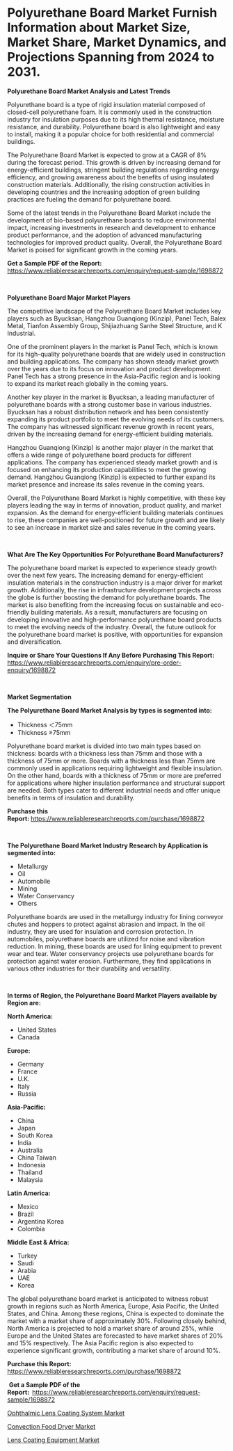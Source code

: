 <p><h1>Polyurethane Board Market Furnish Information about Market Size, Market Share, Market Dynamics, and Projections Spanning from 2024 to 2031.</h1></p><p><strong>Polyurethane Board Market Analysis and Latest Trends</strong></p>
<p><p>Polyurethane board is a type of rigid insulation material composed of closed-cell polyurethane foam. It is commonly used in the construction industry for insulation purposes due to its high thermal resistance, moisture resistance, and durability. Polyurethane board is also lightweight and easy to install, making it a popular choice for both residential and commercial buildings.</p><p>The Polyurethane Board Market is expected to grow at a CAGR of 8% during the forecast period. This growth is driven by increasing demand for energy-efficient buildings, stringent building regulations regarding energy efficiency, and growing awareness about the benefits of using insulated construction materials. Additionally, the rising construction activities in developing countries and the increasing adoption of green building practices are fueling the demand for polyurethane board.</p><p>Some of the latest trends in the Polyurethane Board Market include the development of bio-based polyurethane boards to reduce environmental impact, increasing investments in research and development to enhance product performance, and the adoption of advanced manufacturing technologies for improved product quality. Overall, the Polyurethane Board Market is poised for significant growth in the coming years.</p></p>
<p><strong>Get a Sample PDF of the Report:&nbsp;</strong> <a href="https://www.reliableresearchreports.com/enquiry/request-sample/1698872">https://www.reliableresearchreports.com/enquiry/request-sample/1698872</a></p>
<p>&nbsp;</p>
<p><strong>Polyurethane Board Major Market Players</strong></p>
<p><p>The competitive landscape of the Polyurethane Board Market includes key players such as Byucksan, Hangzhou Guanqiong (Kinzip), Panel Tech, Balex Metal, Tianfon Assembly Group, Shijiazhuang Sanhe Steel Structure, and K Industrial.</p><p>One of the prominent players in the market is Panel Tech, which is known for its high-quality polyurethane boards that are widely used in construction and building applications. The company has shown steady market growth over the years due to its focus on innovation and product development. Panel Tech has a strong presence in the Asia-Pacific region and is looking to expand its market reach globally in the coming years.</p><p>Another key player in the market is Byucksan, a leading manufacturer of polyurethane boards with a strong customer base in various industries. Byucksan has a robust distribution network and has been consistently expanding its product portfolio to meet the evolving needs of its customers. The company has witnessed significant revenue growth in recent years, driven by the increasing demand for energy-efficient building materials.</p><p>Hangzhou Guanqiong (Kinzip) is another major player in the market that offers a wide range of polyurethane board products for different applications. The company has experienced steady market growth and is focused on enhancing its production capabilities to meet the growing demand. Hangzhou Guanqiong (Kinzip) is expected to further expand its market presence and increase its sales revenue in the coming years.</p><p>Overall, the Polyurethane Board Market is highly competitive, with these key players leading the way in terms of innovation, product quality, and market expansion. As the demand for energy-efficient building materials continues to rise, these companies are well-positioned for future growth and are likely to see an increase in market size and sales revenue in the coming years.</p></p>
<p>&nbsp;</p>
<p><strong>What Are The Key Opportunities For Polyurethane Board Manufacturers?</strong></p>
<p><p>The polyurethane board market is expected to experience steady growth over the next few years. The increasing demand for energy-efficient insulation materials in the construction industry is a major driver for market growth. Additionally, the rise in infrastructure development projects across the globe is further boosting the demand for polyurethane boards. The market is also benefiting from the increasing focus on sustainable and eco-friendly building materials. As a result, manufacturers are focusing on developing innovative and high-performance polyurethane board products to meet the evolving needs of the industry. Overall, the future outlook for the polyurethane board market is positive, with opportunities for expansion and diversification.</p></p>
<p><strong>Inquire or Share Your Questions If Any Before Purchasing This Report:</strong> <a href="https://www.reliableresearchreports.com/enquiry/pre-order-enquiry/1698872">https://www.reliableresearchreports.com/enquiry/pre-order-enquiry/1698872</a></p>
<p>&nbsp;</p>
<p><strong>Market Segmentation</strong></p>
<p><strong>The Polyurethane Board Market Analysis by types is segmented into:</strong></p>
<p><ul><li>Thickness ＜75mm</li><li>Thickness ≥75mm</li></ul></p>
<p><p>Polyurethane board market is divided into two main types based on thickness: boards with a thickness less than 75mm and those with a thickness of 75mm or more. Boards with a thickness less than 75mm are commonly used in applications requiring lightweight and flexible insulation. On the other hand, boards with a thickness of 75mm or more are preferred for applications where higher insulation performance and structural support are needed. Both types cater to different industrial needs and offer unique benefits in terms of insulation and durability.</p></p>
<p><strong>Purchase this Report:&nbsp;</strong><a href="https://www.reliableresearchreports.com/purchase/1698872">https://www.reliableresearchreports.com/purchase/1698872</a></p>
<p>&nbsp;</p>
<p><strong>The Polyurethane Board Market Industry Research by Application is segmented into:</strong></p>
<p><ul><li>Metallurgy</li><li>Oil</li><li>Automobile</li><li>Mining</li><li>Water Conservancy</li><li>Others</li></ul></p>
<p><p>Polyurethane boards are used in the metallurgy industry for lining conveyor chutes and hoppers to protect against abrasion and impact. In the oil industry, they are used for insulation and corrosion protection. In automobiles, polyurethane boards are utilized for noise and vibration reduction. In mining, these boards are used for lining equipment to prevent wear and tear. Water conservancy projects use polyurethane boards for protection against water erosion. Furthermore, they find applications in various other industries for their durability and versatility.</p></p>
<p>&nbsp;</p>
<p><strong>In terms of Region, the Polyurethane Board Market Players available by Region are:</strong></p>
<p>
    <p> <strong> North America: </strong>
        <ul>
            <li>United States</li>
            <li>Canada</li>
        </ul>
        </p> 
    <p> <strong> Europe: </strong>
        <ul>
            <li>Germany</li>
            <li>France</li>
            <li>U.K.</li>
            <li>Italy</li>
            <li>Russia</li>
        </ul>
        </p> 
    <p> <strong> Asia-Pacific: </strong>
        <ul>
            <li>China</li>
            <li>Japan</li>
            <li>South Korea</li>
            <li>India</li>
            <li>Australia</li>
            <li>China Taiwan</li>
            <li>Indonesia</li>
            <li>Thailand</li>
            <li>Malaysia</li>
        </ul>
        </p> 
    <p> <strong> Latin America: </strong>
        <ul>
            <li>Mexico</li>
            <li>Brazil</li>
            <li>Argentina Korea</li>
            <li>Colombia</li>
        </ul>
        </p> 
    <p> <strong> Middle East & Africa: </strong>
        <ul>
            <li>Turkey</li>
            <li>Saudi</li>
            <li>Arabia</li>
            <li>UAE</li>
            <li>Korea</li>
        </ul>
    </p>
    </p>
<p><p>The global polyurethane board market is anticipated to witness robust growth in regions such as North America, Europe, Asia Pacific, the United States, and China. Among these regions, China is expected to dominate the market with a market share of approximately 30%. Following closely behind, North America is projected to hold a market share of around 25%, while Europe and the United States are forecasted to have market shares of 20% and 15% respectively. The Asia Pacific region is also expected to experience significant growth, contributing a market share of around 10%.</p></p>
<p><strong>Purchase this Report: </strong><a href="https://www.reliableresearchreports.com/purchase/1698872">https://www.reliableresearchreports.com/purchase/1698872</a></p>
<p>&nbsp;<strong>Get a Sample PDF of the Report:&nbsp;&nbsp;</strong><a href="https://www.reliableresearchreports.com/enquiry/request-sample/1698872">https://www.reliableresearchreports.com/enquiry/request-sample/1698872</a></p>
<p><strong></strong></p>
<p><p><a href="https://view.publitas.com/reportprime-1/global-ophthalmic-lens-coating-system-market-size-and-market-trends-insights-and-projections-from-2023-to-2030/">Ophthalmic Lens Coating System Market</a></p><p><a href="https://view.publitas.com/reportprime-1/convection-food-dryer-market-furnish-information-about-market-size-market-share-market-dynamics-and-projections-spanning-from-2023-to-2030/">Convection Food Dryer Market</a></p><p><a href="https://view.publitas.com/reportprime-1/lens-coating-equipment-market-size-market-trends-and-growth-outlook-forecasted-for-period-from-2023-to-2030/">Lens Coating Equipment Market</a></p></p>